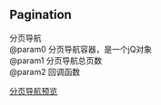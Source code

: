 ## Pagination
分页导航 <br>
@param0 分页导航容器，是一个jQ对象 <br>
@param1 分页导航总页数 <br>
@param2 回调函数 <br>

[分页导航预览](https://1103409364.github.io/exercise-JavaScript/wheel/UI/jQ/Pagination/index.html)